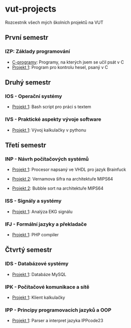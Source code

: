 # vut-projects
Rozcestník všech mých školních projektů na VUT

## První semestr

### IZP: Základy programování 

- [C-programy](path): Programy, na kterých jsem se učil psát v C
- [Projekt 1](path): Program pro kontrolu hesel, psaný v C

## Druhý semestr

### IOS - Operační systémy

- [Projekt 1](path): Bash script pro práci s textem 

### IVS - Praktické aspekty vývoje software

- [Projekt 1](path): Vývoj kalkulačky v pythonu

## Třetí semestr

### INP - Návrh počítačových systémů 

- [Projekt 1](path): Procesor napsaný ve VHDL pro jazyk Brainfuck

- [Projekt 2](path): Vernamova šifra na architektuře MIPS64

- [Projekt 2](path): Bubble sort na architektuře MIPS64

### ISS - Signály a systémy

- [Projekt 1](path): Analýza EKG signálu

### IFJ - Formální jazyky a překladače

- [Projekt 1](path): PHP compiler

## Čtvrtý semestr

### IDS - Databázové systémy

- [Projekt 1](path): Databáze MySQL

### IPK - Počítačové komunikace a sítě 

- [Projekt 1](path): Klient kalkulačky

### IPP - Principy programovacích jazyků a OOP

- [Projekt 1](path): Parser a interpret jazyka IPPcode23

